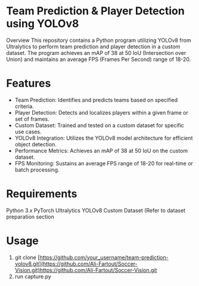 # Team Prediction & Player Detection using YOLOv8
Overview
This repository contains a Python program utilizing YOLOv8 from Ultralytics to perform team prediction and player detection in a custom dataset. The program achieves an mAP of 38 at 50 IoU (Intersection over Union) and maintains an average FPS (Frames Per Second) range of 18-20.

# Features
* Team Prediction: Identifies and predicts teams based on specified criteria.
* Player Detection: Detects and localizes players within a given frame or set of frames.
* Custom Dataset: Trained and tested on a custom dataset for specific use cases.
* YOLOv8 Integration: Utilizes the YOLOv8 model architecture for efficient object detection.
* Performance Metrics: Achieves an mAP of 38 at 50 IoU on the custom dataset.
* FPS Monitoring: Sustains an average FPS range of 18-20 for real-time or batch processing.

# Requirements
Python 3.x
PyTorch
Ultralytics YOLOv8
Custom Dataset (Refer to dataset preparation section

# Usage
1. git clone [https://github.com/your_username/team-prediction-yolov8.git](https://github.com/Ali-Fartout/Soccer-Vision.git)https://github.com/Ali-Fartout/Soccer-Vision.git
2. run capture.py
